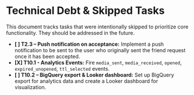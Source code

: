 # Technical Debt & Skipped Tasks

This document tracks tasks that were intentionally skipped to prioritize core functionality. They should be addressed in the future.

- **[ ] T2.3 – Push notification on acceptance:** Implement a push notification to be sent to the user who originally sent the friend request once it has been accepted. 
- **[X] T10.1 - Analytics Events:** Fire `media_sent`, `media_received`, `opened`, `expired_unopened`, `ttl_selected` events.
- **[ ] T10.2 – BigQuery export & Looker dashboard:** Set up BigQuery export for analytics data and create a Looker dashboard for visualization. 